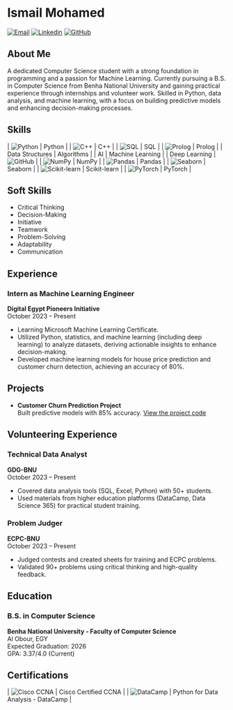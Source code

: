 # Ismail Mohamed

[![Email](https://img.shields.io/badge/Email-ismailalhetimi@gmail.com-blue)](mailto:ismailalhetimi@gmail.com)
[![Linkedin](https://img.shields.io/badge/LinkedIn-ismail-al-hetimi-blue)](https://www.linkedin.com/in/ismail-al-hetimi)
[![GitHub](https://img.shields.io/badge/GitHub-IsmailMohamed010-blue)](https://github.com/IsmailMohamed010)

## About Me

A dedicated Computer Science student with a strong foundation in programming and a passion for Machine Learning. Currently pursuing a B.S. in Computer Science from Benha National University and gaining practical experience through internships and volunteer work. Skilled in Python, data analysis, and machine learning, with a focus on building predictive models and enhancing decision-making processes.

## Skills

| ![Python](images/python-logo.svg) | Python |
| ![C++](images/cpp-logo.svg) | C++ |
| ![SQL](images/sql-logo.svg) | SQL |
| ![Prolog](images/prolog-logo.svg) | Prolog |
| Data Structures | Algorithms |
| AI | Machine Learning |
| Deep Learning | ![GitHub](images/github-logo.svg) |
| ![NumPy](images/numpy-logo.svg) | NumPy |
| ![Pandas](images/pandas-logo.svg) | Pandas |
| ![Seaborn](images/seaborn-logo.svg) | Seaborn |
| ![Scikit-learn](images/scikit-learn-logo.svg) | Scikit-learn |
| ![PyTorch](images/pytorch-logo.svg) | PyTorch |

## Soft Skills

- Critical Thinking
- Decision-Making
- Initiative
- Teamwork
- Problem-Solving
- Adaptability
- Communication

## Experience

### Intern as Machine Learning Engineer
**Digital Egypt Pioneers Initiative**  
October 2023 – Present

- Learning Microsoft Machine Learning Certificate.
- Utilized Python, statistics, and machine learning (including deep learning) to analyze datasets, deriving actionable insights to enhance decision-making.
- Developed machine learning models for house price prediction and customer churn detection, achieving an accuracy of 80%.

## Projects

- **Customer Churn Prediction Project**  
  Built predictive models with 85% accuracy. [View the project code](https://github.com/IsmailMohamed010/customer-churn-prediction)

## Volunteering Experience

### Technical Data Analyst
**GDG-BNU**  
October 2023 – Present

- Covered data analysis tools (SQL, Excel, Python) with 50+ students.
- Used materials from higher education platforms (DataCamp, Data Science 365) for practical student training.

### Problem Judger
**ECPC-BNU**  
October 2023 – Present

- Judged contests and created sheets for training and ECPC problems.
- Validated 90+ problems using critical thinking and high-quality feedback.

## Education

### B.S. in Computer Science
**Benha National University - Faculty of Computer Science**  
Al Obour, EGY  
Expected Graduation: 2026  
GPA: 3.37/4.0 (Current)

## Certifications

| ![Cisco CCNA](images/cisco-ccna-logo.svg) | Cisco Certified CCNA |
| ![DataCamp](images/datacamp-logo.svg) | Python for Data Analysis - DataCamp |
